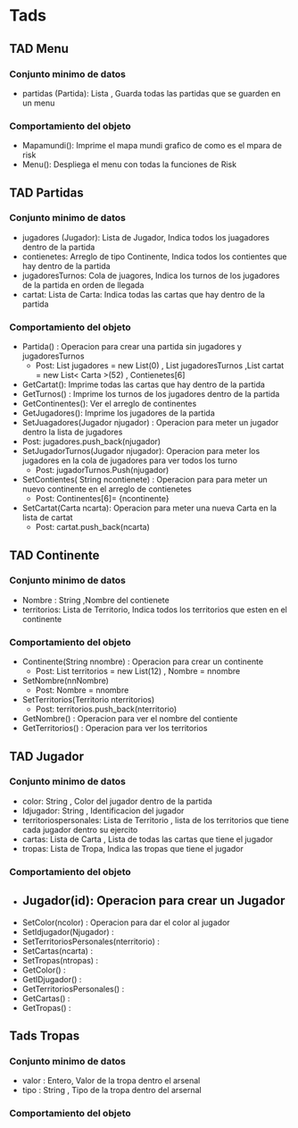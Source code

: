 # Tads

## TAD Menu
### Conjunto minimo de datos
- partidas (Partida): Lista <Partida>, Guarda todas las partidas que se guarden en un menu
### Comportamiento del objeto
- Mapamundi(): Imprime el mapa mundi grafico de como es el mpara de risk
- Menu(): Despliega el menu con todas la funciones de Risk
  
## TAD Partidas
### Conjunto minimo de datos
- jugadores (Jugador): Lista de Jugador, Indica todos los juagadores dentro de la partida
- contienetes: Arreglo de tipo Continente, Indica todos los contientes que hay dentro de la partida
- jugadoresTurnos: Cola de juagores, Indica los turnos de los jugadores de la partida en orden de llegada
- cartat: Lista de Carta: Indica todas las cartas que hay dentro de la partida
### Comportamiento del objeto
- Partida() : Operacion para crear una partida sin jugadores y jugadoresTurnos 
   - Post:  List<Jugador> jugadores = new List<Jugador>(0) , List<Stack> jugadoresTurnos ,List<Carta> cartat = new List< Carta >(52) , Contienetes[6]
- GetCartat(): Imprime todas las cartas que hay dentro de la partida
- GetTurnos() : Imprime los turnos de los jugadores dentro de la partida
- GetContinentes(): Ver el arreglo de continentes
- GetJugadores(): Imprime los jugadores de la partida
-  SetJuagadores(Jugador njugador) : Operacion para meter un jugador dentro la lista de jugadores
  - Post:  jugadores.push_back(njugador)
-  SetJugadorTurnos(Jugador njugador): Operacion para meter los jugadores en la cola de jugadores para ver todos los turno
   - Post: jugadorTurnos.Push(njugador)
-  SetContientes( String ncontienete) : Operacion para para meter un nuevo continente en el arreglo de contienetes
   - Post: Continentes[6]= {ncontinente}
-  SetCartat(Carta ncarta): Operacion para meter una nueva Carta en la lista de cartat
   - Post: cartat.push_back(ncarta)
 
## TAD Continente
### Conjunto minimo de datos
- Nombre : String ,Nombre del contienete
- territorios: Lista de Territorio, Indica todos los territorios que esten en el continente
### Comportamiento del objeto
- Continente(String nnombre) : Operacion para crear un continente
   - Post: List<Territorio> territorios = new List<Territorio>(12) , Nombre = nnombre
-  SetNombre(nnNombre)
   - Post: Nombre = nnombre
-  SetTerritorios(Territorio nterritorios)
   - Post: territorios.push_back(nterritorio)
- GetNombre() : Operacion para ver el nombre del contiente
- GetTerritorios() : Operacion para ver los territorios
  
## TAD Jugador
### Conjunto minimo de datos
- color: String , Color del jugador dentro de la partida
- Idjugador: String , Identificacion del jugador
- territoriospersonales: Lista de Territorio , lista de los territorios que tiene cada jugador dentro su ejercito
- cartas: Lista de Carta , Lista de todas las cartas que tiene el jugador
- tropas: Lista de Tropa, Indica las tropas que tiene el jugador
### Comportamiento del objeto
- Jugador(id): Operacion para crear un Jugador
  - 
- SetColor(ncolor) : Operacion para dar el color al jugador
- SetIdjugador(Njugador) :
- SetTerritoriosPersonales(nterritorio) :
- SetCartas(ncarta) :
- SetTropas(ntropas) :
- GetColor() :
- GetIDjugador() :
- GetTerritoriosPersonales() :
- GetCartas() :
- GetTropas() :

## Tads Tropas
### Conjunto minimo de datos
- valor : Entero, Valor de la tropa dentro el arsenal
- tipo : String , Tipo de la tropa dentro del arsernal
### Comportamiento del objeto


